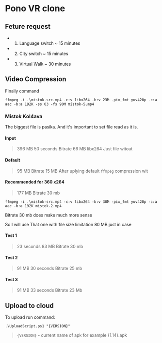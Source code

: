# Pono VR clone

## Feture request

 - 1. Language switch ~ 15 minutes
 - 2. City switch ~ 15 minutes
 - 3. Virtual Walk ~ 30 minutes

## Video Compression

Finally command

`ffmpeg -i .\mistok-src.mp4 -c:v libx264 -b:v 23M -pix_fmt yuv420p -c:a aac -b:a 192K -ss 03 -fs 90M mistok-5.mp4`

### Mistok Kol4ava

The biggest file is pasika. And it's important to set file read as it is.

#### Input 
> 396 MB
> 50 seconds
> Bitrate 66 MB
> libx264
Just file witout 

#### Default
> 95 MB
> Bitrate 15 MB
After uplying default `ffmpeg` compression wit

#### Recommended for 360 x264
> 177 MB
> Bitrate 30 mb

`ffmpeg -i .\mistok-src.mp4 -c:v libx264 -b:v 30M -pix_fmt yuv420p -c:a aac -b:a 192K mistok-2.mp4`

Bitrate 30 mb does make much more sense

So I will use That one with file size limitation 80 MB just in case

####  Test 1
> 23 seconds
> 83 MB
> Bitrate 30 mb

####  Test 2 
> 91 MB
> 30 seconds
> Bitrate 25 mb

#### Test 3
> 91 MB
> 33 seconds
> Bitrate 23 Mb

## Upload to cloud

To upload run command:

`.\UploadScript.ps1 "{VERSION}"`

> `{VERSION}` - current name of apk for example {1.14}.apk



